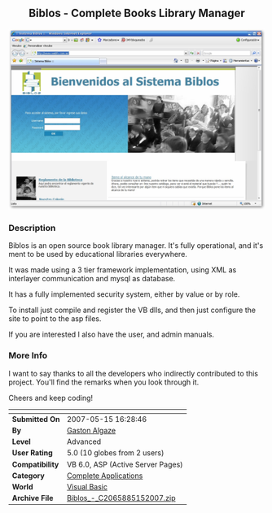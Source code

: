 ﻿<div align="center">

## Biblos \- Complete Books Library Manager

<img src="PIC20075151656171814.JPG">
</div>

### Description

Biblos is an open source book library manager. It's fully operational, and it's ment to be used by educational libraries everywhere.

It was made using a 3 tier framework implementation, using XML as interlayer communication and mysql as database.

It has a fully implemented security system, either by value or by role.

To install just compile and register the VB dlls, and then just configure the site to point to the asp files.

If you are interested I also have the user, and admin manuals.
 
### More Info
 
I want to say thanks to all the developers who indirectly contributed to this project. You'll find the remarks when you look through it.

Cheers and keep coding!


<span>             |<span>
---                |---
**Submitted On**   |2007-05-15 16:28:46
**By**             |[Gaston Algaze](https://github.com/Planet-Source-Code/PSCIndex/blob/master/ByAuthor/gaston-algaze.md)
**Level**          |Advanced
**User Rating**    |5.0 (10 globes from 2 users)
**Compatibility**  |VB 6\.0, ASP \(Active Server Pages\) 
**Category**       |[Complete Applications](https://github.com/Planet-Source-Code/PSCIndex/blob/master/ByCategory/complete-applications__1-27.md)
**World**          |[Visual Basic](https://github.com/Planet-Source-Code/PSCIndex/blob/master/ByWorld/visual-basic.md)
**Archive File**   |[Biblos\_\-\_C2065885152007\.zip](https://github.com/Planet-Source-Code/gaston-algaze-biblos-complete-books-library-manager__1-68599/archive/master.zip)








